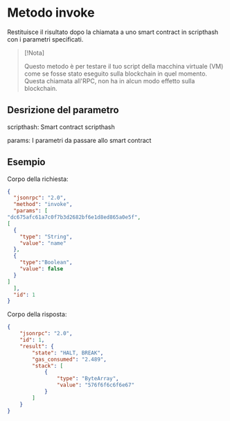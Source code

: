 # Metodo invoke 

Restituisce il risultato dopo la chiamata a uno smart contract in scripthash con i parametri specificati.

> [!Nota]
>
> Questo metodo è per testare il tuo script della macchina virtuale (VM) come se fosse stato eseguito sulla blockchain in quel momento. Questa chiamata all'RPC, non ha in alcun modo effetto sulla blockchain.

## Desrizione del parametro

scripthash: Smart contract scripthash

params: I parametri da passare allo smart contract

## Esempio

Corpo della richiesta:

```json
{
  "jsonrpc": "2.0",
  "method": "invoke",
  "params": [
"dc675afc61a7c0f7b3d2682bf6e1d8ed865a0e5f",
[
  {
    "type": "String",
    "value": "name"
  },
  {
    "type":"Boolean",
    "value": false
  }
]
  ],
  "id": 1
}
```

Corpo della risposta:

```json
{
    "jsonrpc": "2.0",
    "id": 1,
    "result": {
        "state": "HALT, BREAK",
        "gas_consumed": "2.489",
        "stack": [
            {
                "type": "ByteArray",
                "value": "576f6f6c6f6e67"
            }
        ]
    }
}
```
